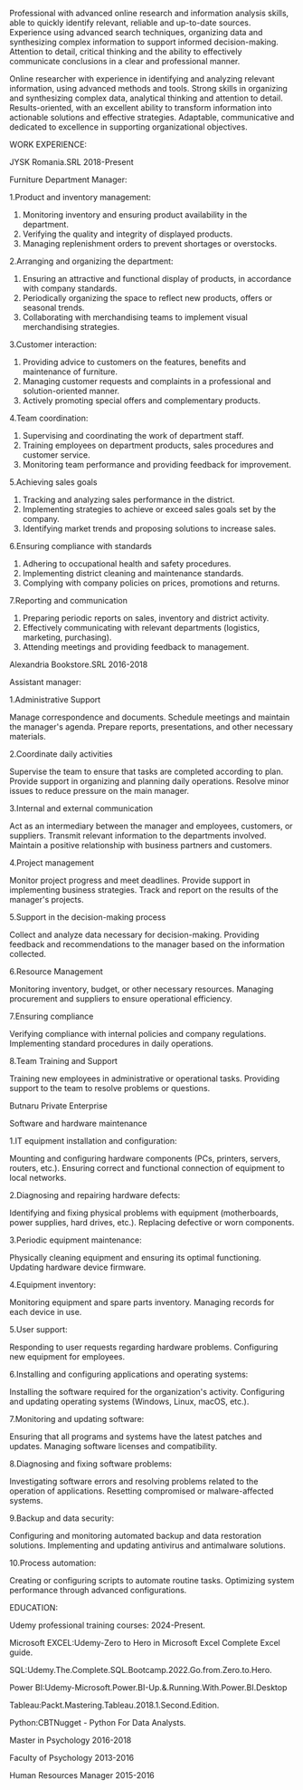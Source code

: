 Professional with advanced online research and information analysis skills, able to quickly identify relevant, reliable and up-to-date sources. Experience using advanced search techniques, organizing data and synthesizing complex information to support informed decision-making. Attention to detail, critical thinking and the ability to effectively communicate conclusions in a clear and professional manner.

Online researcher with experience in identifying and analyzing relevant information, using advanced methods and tools. Strong skills in organizing and synthesizing complex data, analytical thinking and attention to detail. Results-oriented, with an excellent ability to transform information into actionable solutions and effective strategies. Adaptable, communicative and dedicated to excellence in supporting organizational objectives.



WORK EXPERIENCE:

JYSK Romania.SRL                 2018-Present

Furniture Department Manager:

1.Product and inventory management:

1. Monitoring inventory and ensuring product availability in the department.
1. Verifying the quality and integrity of displayed products.
2. Managing replenishment orders to prevent shortages or overstocks.
   
2.Arranging and organizing the department:

1. Ensuring an attractive and functional display of products, in accordance with company standards.
2. Periodically organizing the space to reflect new products, offers or seasonal trends.
3. Collaborating with merchandising teams to implement visual merchandising strategies.

3.Customer interaction:

1. Providing advice to customers on the features, benefits and maintenance of furniture.
2. Managing customer requests and complaints in a professional and solution-oriented manner.
3. Actively promoting special offers and complementary products.

4.Team coordination:

1. Supervising and coordinating the work of department staff.
2. Training employees on department products, sales procedures and customer service.
3. Monitoring team performance and providing feedback for improvement.

5.Achieving sales goals

1. Tracking and analyzing sales performance in the district.
2. Implementing strategies to achieve or exceed sales goals set by the company.
3. Identifying market trends and proposing solutions to increase sales.

6.Ensuring compliance with standards

1. Adhering to occupational health and safety procedures.
2. Implementing district cleaning and maintenance standards.
3. Complying with company policies on prices, promotions and returns.

7.Reporting and communication

1. Preparing periodic reports on sales, inventory and district activity.
2. Effectively communicating with relevant departments (logistics, marketing, purchasing).
3. Attending meetings and providing feedback to management.





 Alexandria Bookstore.SRL 2016-2018
 
 Assistant manager:

1.Administrative Support

Manage correspondence and documents.
Schedule meetings and maintain the manager's agenda.
Prepare reports, presentations, and other necessary materials.

2.Coordinate daily activities

Supervise the team to ensure that tasks are completed according to plan.
Provide support in organizing and planning daily operations.
Resolve minor issues to reduce pressure on the main manager.

3.Internal and external communication

Act as an intermediary between the manager and employees, customers, or suppliers.
Transmit relevant information to the departments involved.
Maintain a positive relationship with business partners and customers.

4.Project management

Monitor project progress and meet deadlines.
Provide support in implementing business strategies.
Track and report on the results of the manager's projects.

5.Support in the decision-making process

Collect and analyze data necessary for decision-making.
Providing feedback and recommendations to the manager based on the information collected.

6.Resource Management

Monitoring inventory, budget, or other necessary resources.
Managing procurement and suppliers to ensure operational efficiency.

7.Ensuring compliance

Verifying compliance with internal policies and company regulations.
Implementing standard procedures in daily operations.

8.Team Training and Support

Training new employees in administrative or operational tasks.
Providing support to the team to resolve problems or questions.


  Butnaru Private Enterprise
  
 Software and hardware maintenance

1.IT equipment installation and configuration:

Mounting and configuring hardware components (PCs, printers, servers, routers, etc.).
Ensuring correct and functional connection of equipment to local networks.

2.Diagnosing and repairing hardware defects:

Identifying and fixing physical problems with equipment (motherboards, power supplies, hard drives, etc.).
Replacing defective or worn components.

3.Periodic equipment maintenance:

Physically cleaning equipment and ensuring its optimal functioning.
Updating hardware device firmware.

4.Equipment inventory:

Monitoring equipment and spare parts inventory.
Managing records for each device in use.

5.User support:

Responding to user requests regarding hardware problems.
Configuring new equipment for employees.


6.Installing and configuring applications and operating systems:

Installing the software required for the organization's activity.
Configuring and updating operating systems (Windows, Linux, macOS, etc.).

7.Monitoring and updating software:

Ensuring that all programs and systems have the latest patches and updates.
Managing software licenses and compatibility.

8.Diagnosing and fixing software problems:

Investigating software errors and resolving problems related to the operation of applications.
Resetting compromised or malware-affected systems.

9.Backup and data security:

Configuring and monitoring automated backup and data restoration solutions.
Implementing and updating antivirus and antimalware solutions.

10.Process automation:

Creating or configuring scripts to automate routine tasks.
Optimizing system performance through advanced configurations.


EDUCATION:

 Udemy professional training courses:    2024-Present.
 
 Microsoft EXCEL:Udemy-Zero to Hero in Microsoft Excel Complete Excel guide.
 
 SQL:Udemy.The.Complete.SQL.Bootcamp.2022.Go.from.Zero.to.Hero.
 
 Power BI:Udemy-Microsoft.Power.BI-Up.&.Running.With.Power.BI.Desktop
 
 Tableau:Packt.Mastering.Tableau.2018.1.Second.Edition.
 
 Python:CBTNugget - Python For Data Analysts.

 Master in Psychology     2016-2018

 Faculty of Psychology    2013-2016
 
 Human Resources Manager  2015-2016
 
